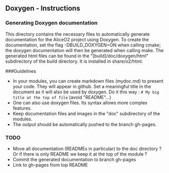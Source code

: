 ## Doxygen - Instructions

### Generating Doxygen documentation

This directory contains the necessary files to automatically generate documentation for the
AliceO2 project using Doxygen. To create the documentation, set the flag -DBUILD_DOXYGEN=ON
when calling cmake; the doxygen documentation will then be generated when calling make.
The generated html files can be found in the "[build]/doc/doxygen/html" subdirectory of the build directory.
It is installed in share/o2/html.

<!---
Doxygen documantation is also available online [here](http://aliceo2group.github.io/AliceO2/)
-->

###Guidelines

- In your modules, you can create markdown files (mydoc.md) to present your code.
They will appear in github.
Set a meaningful title in the document as it will also be used by doxygen. Do it this way :
`# My big title at the top of file` (avoid "README"...)
- One can also use doxygen files. Its syntax allows more complex features.
- Keep documentation files and images in the "doc" subdirectory of the modules.
- The output should be automatically pushed to the branch gh-pages.

### TODO

- Move all documentation (READMEs in particular) to the doc directory ?
Or if there is only README we keep it at the top of the module ?
- Commit the generated documentation to branch gh-pages
- Link to gh-pages from top README